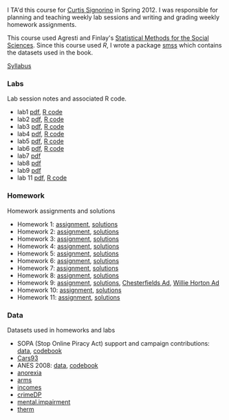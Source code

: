 <!-- 
.. title: PSC 205: Introductory Statistical Methods (Spring 2012)
.. slug: psc205
.. date: 2013/03/11 15:49
.. tags: 
.. link:
.. description: 
-->

I TA'd this course for
[Curtis Signorino](http://www.rochester.edu/college/psc/signorino/) in
Spring 2012. I was responsible for planning and teaching weekly lab
sessions and writing and grading weekly homework assignments.

This course used Agresti and Finlay's
[Statistical Methods for the Social Sciences](http://books.google.com/books?id=FMXaAAAAMAAJ).
Since this course used *R*, I wrote a package [smss](https://github.com/jrnold/r-smss) which
contains the datasets used in the book.

[Syllabus](https://s3.amazonaws.com/docs.jrnold.me/psc205/psc205_syll2012.pdf)

### Labs

Lab session notes and associated R code.

- lab1
  [pdf](https://s3.amazonaws.com/docs.jrnold.me/psc205/lab/lab1.pdf),
  [R code](https://s3.amazonaws.com/docs.jrnold.me/psc205/lab/lab1.R)
- lab2
  [pdf](https://s3.amazonaws.com/docs.jrnold.me/psc205/lab/lab2.pdf),
  [R code](https://s3.amazonaws.com/docs.jrnold.me/psc205/lab/lab2.R)
- lab3
  [pdf](https://s3.amazonaws.com/docs.jrnold.me/psc205/lab/lab3.pdf),
  [R code](https://s3.amazonaws.com/docs.jrnold.me/psc205/lab/lab3.R)
- lab4
  [pdf](https://s3.amazonaws.com/docs.jrnold.me/psc205/lab/lab4.pdf),
  [R code](https://s3.amazonaws.com/docs.jrnold.me/psc205/lab/lab4.R)
- lab5
  [pdf](https://s3.amazonaws.com/docs.jrnold.me/psc205/lab/lab5.pdf),
  [R code](https://s3.amazonaws.com/docs.jrnold.me/psc205/lab/lab5.R)
- lab6
  [pdf](https://s3.amazonaws.com/docs.jrnold.me/psc205/lab/lab6.pdf),
  [R code](https://s3.amazonaws.com/docs.jrnold.me/psc205/lab/lab6.R)
- lab7
  [pdf](https://s3.amazonaws.com/docs.jrnold.me/psc205/lab/lab7-midterm-review.pdf)
- lab8
  [pdf](https://s3.amazonaws.com/docs.jrnold.me/psc205/lab/lab8.pdf)
- lab9
  [pdf](https://s3.amazonaws.com/docs.jrnold.me/psc205/lab/lab9.pdf)
- lab 11
  [pdf](https://s3.amazonaws.com/docs.jrnold.me/psc205/lab/lab11.pdf),
  [R code](https://s3.amazonaws.com/docs.jrnold.me/psc205/lab/lab11.R)
  
### Homework

Homework assignments and solutions

- Homework 1: 
  [assignment](https://s3.amazonaws.com/docs.jrnold.me/psc205/homework/hw1.pdf),
  [solutions](https://s3.amazonaws.com/docs.jrnold.me/psc205/homework/hw1-solutions.pdf)
- Homework 2:
  [assignment](https://s3.amazonaws.com/docs.jrnold.me/psc205/homework/hw2.pdf),
  [solutions](https://s3.amazonaws.com/docs.jrnold.me/psc205/homework/hw2-solutions.R)
- Homework 3:
  [assignment](https://s3.amazonaws.com/docs.jrnold.me/psc205/homework/hw3.pdf),
  [solutions](https://s3.amazonaws.com/docs.jrnold.me/psc205/homework/hw3-solutions.R)
- Homework 4:
  [assignment](https://s3.amazonaws.com/docs.jrnold.me/psc205/homework/hw4.pdf),
  [solutions](https://s3.amazonaws.com/docs.jrnold.me/psc205/homework/hw4-solutions.R)
- Homework 5:
  [assignment](https://s3.amazonaws.com/docs.jrnold.me/psc205/homework/hw5.pdf),
  [solutions](https://s3.amazonaws.com/docs.jrnold.me/psc205/homework/hw5-solutions.R)
- Homework 6:
  [assignment](https://s3.amazonaws.com/docs.jrnold.me/psc205/homework/hw6.pdf),
  [solutions](https://s3.amazonaws.com/docs.jrnold.me/psc205/homework/hw6-solutions.R)
- Homework 7:
  [assignment](https://s3.amazonaws.com/docs.jrnold.me/psc205/homework/hw7.pdf),
  [solutions](https://s3.amazonaws.com/docs.jrnold.me/psc205/homework/hw7-solutions.R)
- Homework 8:
  [assignment](https://s3.amazonaws.com/docs.jrnold.me/psc205/homework/hw8.pdf),
  [solutions](https://s3.amazonaws.com/docs.jrnold.me/psc205/homework/hw8-solutions.R)
- Homework 9:
  [assignment](https://s3.amazonaws.com/docs.jrnold.me/psc205/homework/hw9.pdf),
  [solutions](https://s3.amazonaws.com/docs.jrnold.me/psc205/homework/hw9-solutions.R),
  [Chesterfields Ad](https://s3.amazonaws.com/docs.jrnold.me/psc205/homework/chesterfields.mov),
  [Willie Horton Ad](https://s3.amazonaws.com/docs.jrnold.me/psc205/homework/WillieHorton_ad.mov)
- Homework 10:
  [assignment](https://s3.amazonaws.com/docs.jrnold.me/psc205/homework/hw9.pdf),
  [solutions](https://s3.amazonaws.com/docs.jrnold.me/psc205/homework/hw9-solutions.R)
- Homework 11:
  [assignment](https://s3.amazonaws.com/docs.jrnold.me/psc205/homework/hw10.pdf),
  [solutions](https://s3.amazonaws.com/docs.jrnold.me/psc205/homework/hw10-solutions.R)



### Data

Datasets used in homeworks and labs

- SOPA (Stop Online Piracy Act) support and campaign contributions:
  [data](https://s3.amazonaws.com/docs.jrnold.me/psc205/data/sopa.rda), 
  [codebook](https://s3.amazonaws.com/docs.jrnold.me/psc205/data/sopa.pdf)
- [Cars93](https://s3.amazonaws.com/docs.jrnold.me/psc205/data/Cars93.rda)
- ANES 2008: [data](https://s3.amazonaws.com/docs.jrnold.me/psc205/data/anes2008.rda), 
  [codebook](https://s3.amazonaws.com/docs.jrnold.me/psc205/data/anes2008_codebook.pdf)
-  [anorexia](https://s3.amazonaws.com/docs.jrnold.me/psc205/data/anorexia.rda)
-  [arms](https://s3.amazonaws.com/docs.jrnold.me/psc205/data/arms.rda)
-  [incomes](https://s3.amazonaws.com/docs.jrnold.me/psc205/data/incomes.rda)
-  [crimeDP](https://s3.amazonaws.com/docs.jrnold.me/psc205/data/crimeDP.rda)
-  [mental.impairment](https://s3.amazonaws.com/docs.jrnold.me/psc205/data/mental.impairment.rda)
-  [therm](https://s3.amazonaws.com/docs.jrnold.me/psc205/data/therm.rda)


